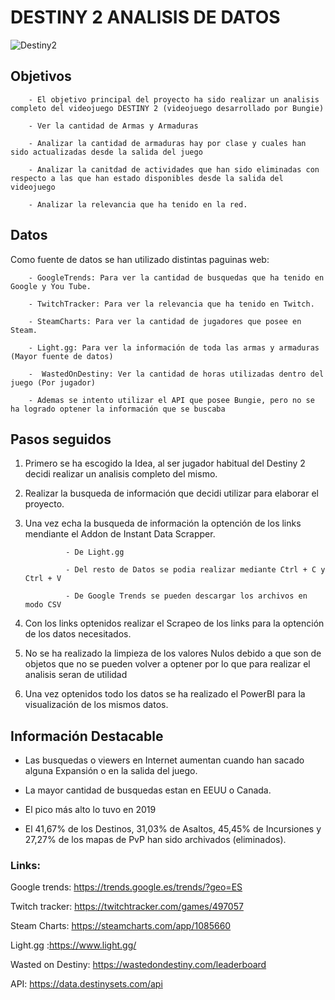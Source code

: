 # DESTINY 2 ANALISIS DE DATOS

![Destiny2](https://user-images.githubusercontent.com/110235113/194011361-293e8872-d6cd-460e-9840-9f17d94ccca6.jpg)

## Objetivos

        - El objetivo principal del proyecto ha sido realizar un analisis completo del videojuego DESTINY 2 (videojuego desarrollado por Bungie)
        
        - Ver la cantidad de Armas y Armaduras
        
        - Analizar la cantidad de armaduras hay por clase y cuales han sido actualizadas desde la salida del juego
        
        - Analizar la canitdad de actividades que han sido eliminadas con respecto a las que han estado disponibles desde la salida del videojuego
        
        - Analizar la relevancia que ha tenido en la red.
        

## Datos

Como fuente de datos se han utilizado distintas paguinas web:

        - GoogleTrends: Para ver la cantidad de busquedas que ha tenido en Google y You Tube.
        
        - TwitchTracker: Para ver la relevancia que ha tenido en Twitch.
        
        - SteamCharts: Para ver la cantidad de jugadores que posee en Steam.
        
        - Light.gg: Para ver la información de toda las armas y armaduras (Mayor fuente de datos)
        
        -  WastedOnDestiny: Ver la cantidad de horas utilizadas dentro del juego (Por jugador)
        
        - Ademas se intento utilizar el API que posee Bungie, pero no se ha logrado optener la información que se buscaba


## Pasos seguidos


1. Primero se ha escogido la Idea, al ser jugador habitual del Destiny 2 decidi realizar un analisis completo del mismo.

2. Realizar la busqueda de información que decidi utilizar para elaborar el proyecto.

3. Una vez echa la busqueda de información la optención de los links mendiante el Addon de Instant Data Scrapper.
                
                - De Light.gg
                
                - Del resto de Datos se podia realizar mediante Ctrl + C y Ctrl + V

                - De Google Trends se pueden descargar los archivos en modo CSV

4. Con los links optenidos realizar el Scrapeo de los links para la optención de los datos necesitados.

5. No se ha realizado la limpieza de los valores Nulos debido a que son de objetos que no se pueden volver a optener por lo que para realizar el analisis seran de utilidad

6. Una vez optenidos todo los datos se ha realizado el PowerBI para la visualización de los mismos datos.

## Información Destacable

- Las busquedas o viewers en Internet aumentan cuando han sacado alguna Expansión o en la salida del juego.

- La mayor cantidad de busquedas estan en EEUU o Canada. 

- El pico más alto lo tuvo en 2019 

- El 41,67% de los Destinos, 31,03% de Asaltos, 45,45% de Incursiones y 27,27% de los mapas de PvP han sido archivados (eliminados).






### Links:


Google trends: https://trends.google.es/trends/?geo=ES

Twitch tracker: https://twitchtracker.com/games/497057

Steam Charts: https://steamcharts.com/app/1085660

Light.gg :https://www.light.gg/

Wasted on Destiny: https://wastedondestiny.com/leaderboard

API: https://data.destinysets.com/api

